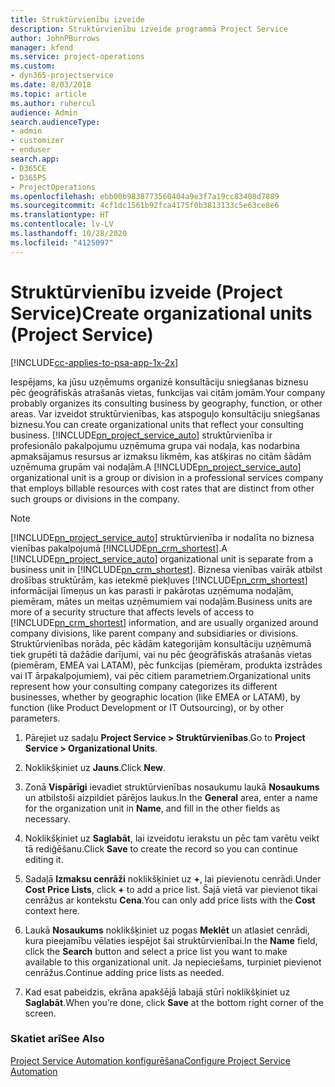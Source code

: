 ```yaml
---
title: Struktūrvienību izveide
description: Struktūrvienību izveide programmā Project Service
author: JohnPBurrows
manager: kfend
ms.service: project-operations
ms.custom:
- dyn365-projectservice
ms.date: 8/03/2018
ms.topic: article
ms.author: ruhercul
audience: Admin
search.audienceType:
- admin
- customizer
- enduser
search.app:
- D365CE
- D365PS
- ProjectOperations
ms.openlocfilehash: ebb00b9838773560404a9e3f7a19cc83408d7889
ms.sourcegitcommit: 4cf1dc1561b92fca4175f0b3813133c5e63ce8e6
ms.translationtype: HT
ms.contentlocale: lv-LV
ms.lasthandoff: 10/28/2020
ms.locfileid: "4125097"
---
```

# <a name="create-organizational-units-project-service"></a><span data-ttu-id="e0ffc-103">Struktūrvienību izveide (Project Service)</span><span class="sxs-lookup"><span data-stu-id="e0ffc-103">Create organizational units (Project Service)</span></span>

[!INCLUDE[cc-applies-to-psa-app-1x-2x](../includes/cc-applies-to-psa-app-1x-2x.md)]

<span data-ttu-id="e0ffc-104">Iespējams, ka jūsu uzņēmums organizē konsultāciju sniegšanas biznesu pēc ģeogrāfiskās atrašanās vietas, funkcijas vai citām jomām.</span><span class="sxs-lookup"><span data-stu-id="e0ffc-104">Your company probably organizes its consulting business by geography, function, or other areas.</span></span> <span data-ttu-id="e0ffc-105">Var izveidot struktūrvienības, kas atspoguļo konsultāciju sniegšanas biznesu.</span><span class="sxs-lookup"><span data-stu-id="e0ffc-105">You can create organizational units that reflect your consulting business.</span></span> <span data-ttu-id="e0ffc-106">[!INCLUDE[pn_project_service_auto](../includes/pn-project-service-auto.md)] struktūrvienība ir profesionālo pakalpojumu uzņēmuma grupa vai nodaļa, kas nodarbina apmaksājamus resursus ar izmaksu likmēm, kas atšķiras no citām šādām uzņēmuma grupām vai nodaļām.</span><span class="sxs-lookup"><span data-stu-id="e0ffc-106">A [!INCLUDE[pn_project_service_auto](../includes/pn-project-service-auto.md)] organizational unit is a group or division in a professional services company that employs billable resources with cost rates that are distinct from other such groups or divisions in the company.</span></span>  
  
> [!NOTE]
>  <span data-ttu-id="e0ffc-107">[!INCLUDE[pn_project_service_auto](../includes/pn-project-service-auto.md)] struktūrvienība ir nodalīta no biznesa vienības pakalpojumā [!INCLUDE[pn_crm_shortest](../includes/pn-crm-shortest.md)].</span><span class="sxs-lookup"><span data-stu-id="e0ffc-107">A [!INCLUDE[pn_project_service_auto](../includes/pn-project-service-auto.md)] organizational unit is separate from a business unit in [!INCLUDE[pn_crm_shortest](../includes/pn-crm-shortest.md)].</span></span> <span data-ttu-id="e0ffc-108">Biznesa vienības vairāk atbilst drošības struktūrām, kas ietekmē piekļuves [!INCLUDE[pn_crm_shortest](../includes/pn-crm-shortest.md)] informācijai līmeņus un kas parasti ir pakārotas uzņēmuma nodaļām, piemēram, mātes un meitas uzņēmumiem vai nodaļām.</span><span class="sxs-lookup"><span data-stu-id="e0ffc-108">Business units are more of a security structure that affects levels of access to [!INCLUDE[pn_crm_shortest](../includes/pn-crm-shortest.md)] information, and are usually organized around company divisions, like parent company and subsidiaries or divisions.</span></span> <span data-ttu-id="e0ffc-109">Struktūrvienības norāda, pēc kādām kategorijām konsultāciju uzņēmumā tiek grupēti tā dažādie darījumi, vai nu pēc ģeogrāfiskās atrašanās vietas (piemēram, EMEA vai LATAM), pēc funkcijas (piemēram, produkta izstrādes vai IT ārpakalpojumiem), vai pēc citiem parametriem.</span><span class="sxs-lookup"><span data-stu-id="e0ffc-109">Organizational units represent how your consulting company categorizes its different businesses, whether by geographic location (like EMEA or LATAM), by function (like Product Development or IT Outsourcing), or by other parameters.</span></span>  
  
1.  <span data-ttu-id="e0ffc-110">Pārejiet uz sadaļu **Project Service > Struktūrvienības**.</span><span class="sxs-lookup"><span data-stu-id="e0ffc-110">Go to **Project Service > Organizational Units**.</span></span>  
  
2.  <span data-ttu-id="e0ffc-111">Noklikšķiniet uz **Jauns**.</span><span class="sxs-lookup"><span data-stu-id="e0ffc-111">Click **New**.</span></span>  
  
3.  <span data-ttu-id="e0ffc-112">Zonā **Vispārīgi** ievadiet struktūrvienības nosaukumu laukā **Nosaukums** un atbilstoši aizpildiet pārējos laukus.</span><span class="sxs-lookup"><span data-stu-id="e0ffc-112">In the **General** area, enter a name for the organization unit in **Name**, and fill in the other fields as necessary.</span></span>  
  
4.  <span data-ttu-id="e0ffc-113">Noklikšķiniet uz **Saglabāt**, lai izveidotu ierakstu un pēc tam varētu veikt tā rediģēšanu.</span><span class="sxs-lookup"><span data-stu-id="e0ffc-113">Click **Save** to create the record so you can continue editing it.</span></span>  
  
5.  <span data-ttu-id="e0ffc-114">Sadaļā **Izmaksu cenrāži** noklikšķiniet uz **+**, lai pievienotu cenrādi.</span><span class="sxs-lookup"><span data-stu-id="e0ffc-114">Under **Cost Price Lists**, click **+** to add a price list.</span></span> <span data-ttu-id="e0ffc-115">Šajā vietā var pievienot tikai cenrāžus ar kontekstu **Cena**.</span><span class="sxs-lookup"><span data-stu-id="e0ffc-115">You can only add price lists with the **Cost** context here.</span></span>  
  
6.  <span data-ttu-id="e0ffc-116">Laukā **Nosaukums** noklikšķiniet uz pogas **Meklēt** un atlasiet cenrādi, kura pieejamību vēlaties iespējot šai struktūrvienībai.</span><span class="sxs-lookup"><span data-stu-id="e0ffc-116">In the **Name** field, click the **Search** button and select a price list you want to make available to this organizational unit.</span></span> <span data-ttu-id="e0ffc-117">Ja nepieciešams, turpiniet pievienot cenrāžus.</span><span class="sxs-lookup"><span data-stu-id="e0ffc-117">Continue adding price lists as needed.</span></span>  
  
7.  <span data-ttu-id="e0ffc-118">Kad esat pabeidzis, ekrāna apakšējā labajā stūrī noklikšķiniet uz **Saglabāt**.</span><span class="sxs-lookup"><span data-stu-id="e0ffc-118">When you’re done, click **Save** at the bottom right corner of the screen.</span></span>  
  
### <a name="see-also"></a><span data-ttu-id="e0ffc-119">Skatiet arī</span><span class="sxs-lookup"><span data-stu-id="e0ffc-119">See Also</span></span>  
 [<span data-ttu-id="e0ffc-120">Project Service Automation konfigurēšana</span><span class="sxs-lookup"><span data-stu-id="e0ffc-120">Configure Project Service Automation</span></span>](../psa/configure.md)
